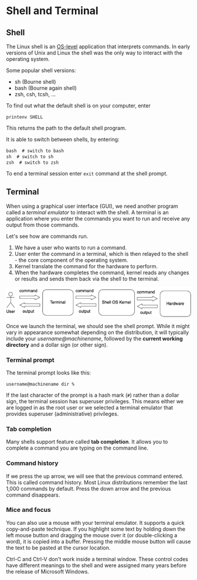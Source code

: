 # Shell and Terminal

## Shell

The Linux shell is an [OS-level](architecture.md) application that interprets commands.
In early versions of Unix and Linux the shell was the only way to interact with the
operating system.

Some popular shell versions:

- sh (Bourne shell)
- bash (Bourne again shell)
- zsh, csh, tcsh, ...

To find out what the default shell is on your computer, enter

```shell
printenv SHELL
```

This returns the path to the default shell program.

It is able to switch between shells, by entering:

```shell
bash  # switch to bash
sh  # switch to sh
zsh  # switch to zsh
```

To end a terminal session enter `exit` command at the shell prompt.

## Terminal

When using a graphical user interface (GUI), we need another program called a *terminal
emulator* to interact with the shell. A terminal is an application where you enter the
commands you want to run and receive any output from those commands.

Let's see how are commands run.

1. We have a user who wants to run a command.
2. User enter the command in a terminal, which is then relayed to the shell - the core
component of the operating system.
3. Kernel translate the command for the hardware to perform.
4. When the hardware completes the command, kernel reads any changes or results and
sends them back via the shell to the terminal.

![Terminal](images/terminal1.png)

Once we launch the terminal, we should see the shell prompt. While it might vary in
appearance somewhat depending on the distribution, it will typically include your
*username@machinename*, followed by the **current working directory** and a dollar sign
(or other sign).

### Terminal prompt

The terminal prompt looks like this:

```shell
username@machinename dir %
```

If the last character of the prompt is a hash mark (`#`) rather than a dollar sign, the
terminal session has superuser privileges. This means either we are logged in as the
root user or we selected a terminal emulator that provides superuser (administrative)
privileges.

### Tab completion

Many shells support feature called **tab completion**. It allows you to complete a
command you are typing on the command line.

### Command history

If we press the up arrow, we will see that the previous command entered. This is called
command history. Most Linux distributions remember the last 1,000 commands by default.
Press the down arrow and the previous command disappears.

### Mice and focus

You can also use a mouse with your terminal emulator. It supports a quick copy-and-paste
technique. If you highlight some text by holding down the left mouse button and dragging
the mouse over it (or double-clicking a word), it is copied into a buffer. Pressing the
middle mouse button will cause the text to be pasted at the cursor location.

Ctrl-C and Ctrl-V don't work inside a terminal window. These control codes have
different meanings to the shell and were assigned many years before the release of
Microsoft Windows.
